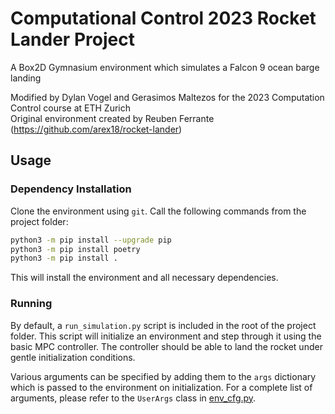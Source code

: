 # Computational Control 2023 Rocket Lander Project

A Box2D Gymnasium environment which simulates a Falcon 9 ocean barge landing

Modified by Dylan Vogel and Gerasimos Maltezos for the 2023 Computation Control course at ETH Zurich  
Original environment created by Reuben Ferrante (https://github.com/arex18/rocket-lander)

## Usage


### Dependency Installation
Clone the environment using `git`. Call the following commands from the project folder:

```bash
python3 -m pip install --upgrade pip
python3 -m pip install poetry
python3 -m pip install .
```

This will install the environment and all necessary dependencies.

### Running
By default, a `run_simulation.py` script is included in the root of the project folder. This script will initialize an
environment and step through it using the basic MPC controller. The controller should be able to land the rocket under
gentle initialization conditions. 

Various arguments can be specified by adding them to the `args` dictionary which is passed to the environment on 
initialization. For a complete list of arguments, please refer to the `UserArgs` class in
[env_cfg.py](coco_rocket_lander/env/env_cfg.py).